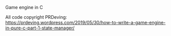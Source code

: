 Game engine in C

All code copyright PRDeving: https://prdeving.wordpress.com/2019/05/30/how-to-write-a-game-engine-in-pure-c-part-1-state-manager/